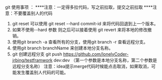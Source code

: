 git 使用事项 ：
 ****注意：一定得多拉代码，写之前拉取，提交之前拉取
 ****注意：不要覆盖别人的代码
1. git reset 可以使用 git reset --hard commit-id 来将代码回退到上一个版本。
2. 如果不使用--hard 参数  则之后可以接着使用 git revert 来将本地的修改撤销。
3. 使用git branch -a 查看所有的分支，使用git branch -r 查看远程分支。
4. 使用git branch branchName 来创建本地分支名称。
5. git 创建远程分支 git  push https://github.com/lonelyCoder-jrbing/testframwork dev:dev 
   （第一个参数是本地分支名称，第二个参数是远程分支名称）
   注意：idea提示merge代码时候能点击取消，如果取消，可能发生覆盖别人代码的可能。
   
   
   
   
   
   
   
   
   
   
   
   
   